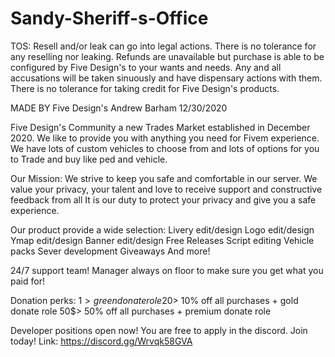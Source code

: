 # Sandy-Sheriff-s-Office

TOS:
Resell and/or leak can go into legal actions. There is no tolerance for any reselling nor leaking. Refunds are unavailable but purchase is able to be configured by Five Design's to your wants and needs. Any and all accusations will be taken sinuously and have dispensary actions with them. There is no tolerance for taking credit for Five Design's products.

MADE BY Five Design's
Andrew Barham 12/30/2020


Five Design's Community
a new Trades Market established in December 2020. We like to provide you with anything you need for Fivem experience. We have lots of custom vehicles to choose from and lots of options for you to Trade and buy like ped and vehicle.

Our Mission:
We strive to keep you safe and comfortable in our server. We value your privacy, your talent and love to receive support and constructive feedback from all It is our duty to protect your privacy and give you a safe experience.

Our product provide a wide selection:
Livery edit/design
Logo edit/design
Ymap edit/design
Banner edit/design
Free Releases 
Script editing
Vehicle packs
Sever development 
Giveaways
And more!

24/7 support team!
Manager always on floor to make sure you get what you paid for!

Donation perks:
1$> green donate role 
20$> 10% off all purchases + gold donate role 
50$> 50% off all purchases + premium donate role

Developer positions open now! You are free to apply in the discord. Join today!
Link: https://discord.gg/Wrvqk58GVA 
